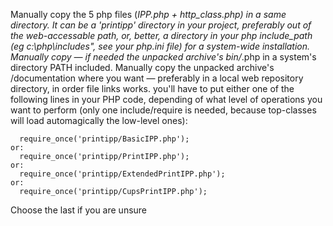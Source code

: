 Manually copy the 5 php files (*IPP.php +  http_class.php) in a same directory. It can be a 'printipp' directory in your project, preferably out of the web-accessable path, or, better, a directory in your php include_path (eg c:\php\includes", see your php.ini file) for a system-wide installation.
Manually copy — if needed the unpacked archive's bin/*.php in a system's directory PATH included.
Manually copy the unpacked archive's /documentation where you want — preferably in a local web repository directory, in order file links works.
you'll have to put either one of the following lines in your PHP code, depending of what level of operations you want to perform (only one include/require is needed, because top-classes will load automagically the low-level ones):

      require_once('printipp/BasicIPP.php');
    or:
      require_once('printipp/PrintIPP.php');
    or:
      require_once('printipp/ExtendedPrintIPP.php');
    or:
      require_once('printipp/CupsPrintIPP.php');
    
Choose the last if you are unsure

